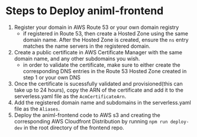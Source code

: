# Steps to Deploy animl-frontend

1. Register your domain in AWS Route 53 or your own domain registry
   - if registered in Route 53, then create a Hosted Zone using the same domain name. After the Hosted Zone is created, ensure the `ns` entry matches the name servers in the registered domain.
2. Create a public certificate in AWS Certificate Manager with the same domain name, and any other subdomains you wish.
   - in order to validate the certificate, make sure to either create the corresponding DNS entries in the Route 53 Hosted Zone created in step 1 or your own DNS
3. Once the certificate is sucessfully validated and provisioned(this can take up to 24 hours), copy the ARN of the certificate and add it to the serverless.yaml file as the `AcmCertificateArn`.
4. Add the registered domain name and subdomains in the serverless.yaml file as the `Aliases`.
5. Deploy the animl-frontend code to AWS s3 and creating the corresponding AWS Cloudfront Distribution by running `npm run deploy-dev` in the root directory of the frontend repo.
